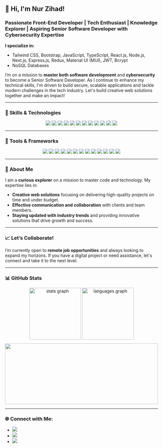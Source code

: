 ## 👋 Hi, I'm **Nur Zihad!**

### Passionate Front-End Developer | Tech Enthusiast | Knowledge Explorer | Aspiring Senior Software Developer with Cybersecurity Expertise

**I specialize in:**
- Tailwind CSS, Bootstrap, JavaScript, TypeScript, React.js, Node.js, Next.js, Express.js, Redux, Material UI (MUI), JWT, Bcrypt
- NoSQL Databases

I’m on a mission to **master both software development** and **cybersecurity** to become a Senior Software Developer. As I continue to enhance my technical skills, I'm driven to build secure, scalable applications and tackle modern challenges in the tech industry. Let's build creative web solutions together and make an impact!

---

### 🚀 **Skills & Technologies**

<div align="center"> 
    <img src="https://img.shields.io/badge/JavaScript-F7DF1E?style=for-the-badge&logo=javascript&logoColor=black" />
    <img src="https://img.shields.io/badge/TypeScript-3178C6?style=for-the-badge&logo=typescript&logoColor=white" />
    <img src="https://img.shields.io/badge/React-61DAFB?style=for-the-badge&logo=react&logoColor=black" />
    <img src="https://img.shields.io/badge/Redux-764ABC?style=for-the-badge&logo=redux&logoColor=white" />
    <img src="https://img.shields.io/badge/Node.js-339933?style=for-the-badge&logo=node.js&logoColor=white" />
    <img src="https://img.shields.io/badge/Express.js-000000?style=for-the-badge&logo=express&logoColor=white" />
    <img src="https://img.shields.io/badge/Next.js-000000?style=for-the-badge&logo=next.js&logoColor=white" />
    <img src="https://img.shields.io/badge/Tailwind%20CSS-38B2AC?style=for-the-badge&logo=tailwind-css&logoColor=white" />
    <img src="https://img.shields.io/badge/Material%20UI-007FFF?style=for-the-badge&logo=mui&logoColor=white" />
    <img src="https://img.shields.io/badge/NoSQL-232F3E?style=for-the-badge&logo=nosql&logoColor=white" />
    <img src="https://img.shields.io/badge/JWT-000000?style=for-the-badge&logo=json-web-tokens&logoColor=white" />
    <img src="https://img.shields.io/badge/Bcrypt-E34F26?style=for-the-badge&logo=undefined&logoColor=white" />
</div>

---

### 🔧 **Tools & Frameworks**

<div align="center">
    <img src="https://img.shields.io/badge/GitHub-181717?style=for-the-badge&logo=github&logoColor=white" />
    <img src="https://img.shields.io/badge/Framer%20Motion-0055FF?style=for-the-badge&logo=framer&logoColor=white" />
    <img src="https://img.shields.io/badge/Magic%20UI-blue?style=for-the-badge&logo=magic-the-gathering&logoColor=white" />
    <img src="https://img.shields.io/badge/Ancestor%20UI-purple?style=for-the-badge&logo=matrix&logoColor=white" />
    <img src="https://img.shields.io/badge/React%20Hook%20Form-E34F26?style=for-the-badge&logo=react-hook-form&logoColor=white" />
    <img src="https://img.shields.io/badge/Swiper.js-6332F6?style=for-the-badge&logo=swiper&logoColor=white" />
    <img src="https://img.shields.io/badge/Chart.js-FF6384?style=for-the-badge&logo=chartdotjs&logoColor=white" />
    <img src="https://img.shields.io/badge/Firebase-FFCA28?style=for-the-badge&logo=firebase&logoColor=black" />
    <img src="https://img.shields.io/badge/OAuth-3A3A3A?style=for-the-badge&logo=oauth&logoColor=white" />
    <img src="https://img.shields.io/badge/React%20Icons-61DAFB?style=for-the-badge&logo=react&logoColor=black" />
    <img src="https://img.shields.io/badge/Sonner%20Toast-FF5630?style=for-the-badge&logo=chakraui&logoColor=white" />
    <img src="https://img.shields.io/badge/Vercel-000000?style=for-the-badge&logo=vercel&logoColor=white" />
    <img src="https://img.shields.io/badge/Lottie-000000?style=for-the-badge&logo=airbnb&logoColor=white" />
</div>

---

### 🌟 **About Me**

I am a **curious explorer** on a mission to master code and technology. My expertise lies in:
- **Creative web solutions** focusing on delivering high-quality projects on time and under budget.
- **Effective communication and collaboration** with clients and team members.
- **Staying updated with industry trends** and providing innovative solutions that drive growth and success.

---

### 📈 **Let’s Collaborate!**

I’m currently open to **remote job opportunities** and always looking to expand my horizons. If you have a digital project or need assistance, let's connect and take it to the next level.

---

### 📊 **GitHub Stats**

<div align="center">
  <img src="https://github-readme-stats.vercel.app/api?username=Zihadx&hide_title=false&hide_rank=false&show_icons=true&include_all_commits=true&count_private=true&disable_animations=false&theme=neon&locale=en&hide_border=false&order=1" height="170" alt="stats graph" />
  <img src="https://github-readme-stats.vercel.app/api/top-langs?username=Zihadx&locale=en&hide_title=false&layout=compact&card_width=320&langs_count=5&theme=neon&hide_border=false&order=2" height="170" alt="languages graph" />
</div>

<div align="center" style="margin-top: 10px;">
  <img src="https://github-readme-streak-stats.herokuapp.com/?user=Zihadx&theme=neon" style="width: 100%; height: 200px; object-fit: cover;" />
</div>

---

### 🌐 **Connect with Me:**


- <a href="https://nur-zihad.netlify.app" target="_blank"><img src="https://img.shields.io/badge/Portfolio-%23005ab2.svg?style=for-the-badge&logo=font-awesome&logoColor=white" /></a>
- <a href="https://www.linkedin.com/in/nur-zihad" target="_blank"><img src="https://img.shields.io/badge/LinkedIn-%230077B5.svg?style=for-the-badge&logo=linkedin&logoColor=white" /></a>
- <a href="mailto:nurzihad.info@gmail.com" target="_blank"><img src="https://img.shields.io/badge/Email-%23dd4c41.svg?style=for-the-badge&logo=gmail&logoColor=white" /></a>

